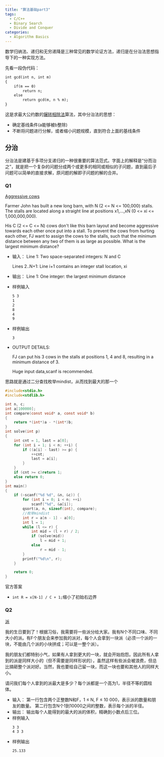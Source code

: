 ```yaml
---
title: "算法基础part3"
tags:
  - C/C++
  - Binary Search
  - Divide and Conquer
categories:
  - Algorithm Basics
---
```

数学归纳法、递归和无穷递降是三种常见的数学论证方法，递归是在分治法思想指导下的一种实现方法。

先看一段伪代码：
```markdown
int gcd(int n, int m)
{
    if(m == 0)
        return n;
    else
        return gcd(m, n % m);
}
```
这是求最大公约数的[辗转相除法](https://zh.wikipedia.org/wiki/%E8%BC%BE%E8%BD%89%E7%9B%B8%E9%99%A4%E6%B3%95)算法，其中分治法的思想：

- 确定基线条件(a能够被b整除)
- 不断将问题进行分解，或者缩小问题规模，直到符合上面的基线条件

## 分治
分治法是建基于多项分支递归的一种很重要的算法范式。字面上的解释是“分而治之”，就是把一个复杂的问题分成两个或更多的相同或相似的子问题，直到最后子问题可以简单的直接求解，原问题的解即子问题的解的合并。

### Q1
[Aggressive cows](http://cxsjsxmooc.openjudge.cn/2020t2springall/007/)

Farmer John has built a new long barn, with N (2 <= N <= 100,000) stalls. The stalls are located along a straight line at positions x1,...,xN (0 <= xi <= 1,000,000,000).

His C (2 <= C <= N) cows don't like this barn layout and become aggressive towards each other once put into a stall. To prevent the cows from hurting each other, FJ want to assign the cows to the stalls, such that the minimum distance between any two of them is as large as possible. What is the largest minimum distance?

- 输入：
  Line 1: Two space-separated integers: N and C

  Lines 2..N+1: Line i+1 contains an integer stall location, xi

- 输出：
  Line 1: One integer: the largest minimum distance
- 样例输入
  ```markdown
  5 3
  1
  2
  8
  4
  9
  ```
- 样例输出
  ```markdown
  3
  ```
- OUTPUT DETAILS:

  FJ can put his 3 cows in the stalls at positions 1, 4 and 8, resulting in a minimum distance of 3.

  Huge input data,scanf is recommended.

思路就是通过二分查找枚举mindist，从而找到最大的那一个
```c
#include<stdio.h>
#include<stdlib.h>

int n, c;
int a[100000];
int compare(const void* a, const void* b)
{
	return *(int*)a - *(int*)b;
}
int solve(int p)
{
	int cnt = 1, last = a[0];
	for (int i = 1; i < n; ++i) {
		if ((a[i] - last) >= p) {
			++cnt;
			last = a[i];
		}
	}
	if (cnt >= c)return 1;
	else return 0;
}
int main()
{
	if (~scanf("%d %d", &n, &c)) {
		for (int i = 0; i < n; ++i)
			scanf("%d", &a[i]);
		qsort(a, n, sizeof(int), compare);
		//枚举mindist
		int r = a[n - 1] - a[0];
		int l = 1;
		while (l <= r) {
			int mid = (l + r) / 2;
			if (solve(mid))
				l = mid + 1;
			else
				r = mid - 1;
		}
		printf("%d\n", r);
	}

	return 0;
}

```
官方答案
- `int R = x[N-1] / C + 1;`缩小了初始右边界

### Q2
[派](http://cxsjsxmooc.openjudge.cn/2020t2springall/008/)

我的生日要到了！根据习俗，我需要将一些派分给大家。我有N个不同口味、不同大小的派。有F个朋友会来参加我的派对，每个人会拿到一块派（必须一个派的一块，不能由几个派的小块拼成；可以是一整个派）。

我的朋友们都特别小气，如果有人拿到更大的一块，就会开始抱怨。因此所有人拿到的派是同样大小的（但不需要是同样形状的），虽然这样有些派会被浪费，但总比搞砸整个派对好。当然，我也要给自己留一块，而这一块也要和其他人的同样大小。

请问我们每个人拿到的派最大是多少？每个派都是一个高为1，半径不等的圆柱体。

- 输入：
  第一行包含两个正整数N和F，1 ≤ N, F ≤ 10 000，表示派的数量和朋友的数量。
  第二行包含N个1到10000之间的整数，表示每个派的半径。
- 输出：
  输出每个人能得到的最大的派的体积，精确到小数点后三位。
- 样例输入
  ```markdown
  3 3
  4 3 3
  ```
- 样例输出
  ```markdown
  25.133
  ```

